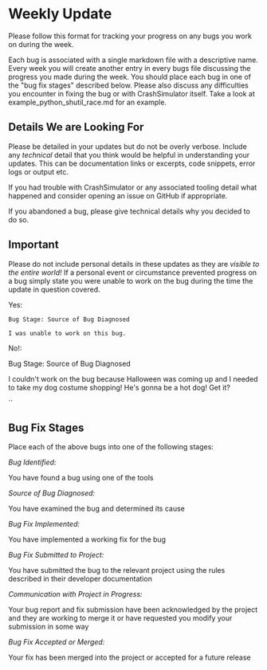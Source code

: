 # Weekly Update

Please follow this format for tracking your progress on any bugs you work
on during the week.

Each bug is associated with a single markdown file with a descriptive name.
Every week you will create another entry in every bugs file discussing the
progress you made during the week.  You should place each bug in one of the
"bug fix stages" described below.  Please also discuss any difficulties you
encounter in fixing the bug or with CrashSimulator itself.  Take a look at
example\_python\_shutil\_race.md for an example.


## Details We are Looking For

Please be detailed in your updates but do not be overly verbose.  Include
any _technical_ detail that you think would be helpful in understanding
your updates.  This can be documentation links or excerpts, code snippets,
error logs or output etc.

If you had trouble with CrashSimulator or any associated tooling detail
what happened and consider opening an issue on GitHub if appropriate.

If you abandoned a bug, please give technical details why you decided to do
so.

## Important

Please do not include personal details in these updates as they are
*visible to the entire world!*  If a personal event or circumstance
prevented progress on a bug simply state you were unable to work on the bug
during the time the update in question covered.

Yes:
```
Bug Stage: Source of Bug Diagnosed

I was unable to work on this bug.

```

No!:

Bug Stage: Source of Bug Diagnosed

I couldn't work on the bug because Halloween was coming up and I needed to
take my dog costume shopping!  He's gonna be a hot dog! Get it?

``

## Bug Fix Stages

Place each of the above bugs into one of the following stages:

*Bug Identified:*

You have found a bug using one of the tools

*Source of Bug Diagnosed:*

You have examined the bug and determined its cause

*Bug Fix Implemented:*

You have implemented a working fix for the bug

*Bug Fix Submitted to Project:*

You have submitted the bug to the relevant project using the rules described in
their developer documentation

*Communication with Project in Progress:*

Your bug report and fix submission have been acknowledged by the project and
they are working to merge it or have requested you modify your submission in
some way

*Bug Fix Accepted or Merged:*

Your fix has been merged into the project or accepted for a future release
